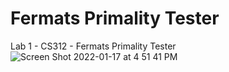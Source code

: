 # Fermats Primality Tester

Lab 1 - CS312 - Fermats Primality Tester
![Screen Shot 2022-01-17 at 4 51 41 PM](https://user-images.githubusercontent.com/19986761/213782563-a076fd49-8366-443a-a5a5-268f584b30bc.png)
